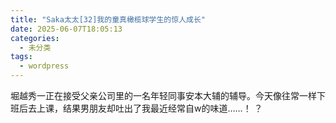 ```yaml
---
title: "Saka太太[32]我的童真橄榄球学生的惊人成长"
date: 2025-06-07T18:05:13
categories:
  - 未分类
tags:
  - wordpress
---
```








堀越秀一正在接受父亲公司里的一名年轻同事安本大辅的辅导。今天像往常一样下班后去上课，结果男朋友却吐出了我最近经常自w的味道……！ ？


